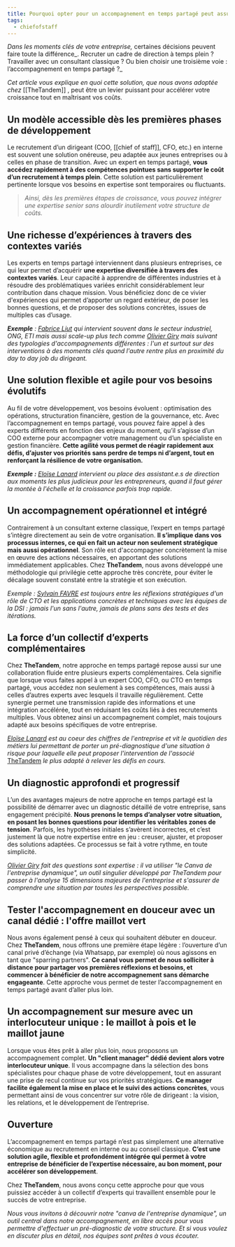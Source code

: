 ```yaml
---
title: Pourquoi opter pour un accompagnement en temps partagé peut assurer le développement de votre entreprise ?
tags:
  - chiefofstaff
---
```

_Dans les moments clés de votre entreprise,_ certaines décisions peuvent faire toute la différence_. Recruter un cadre de direction à temps plein ? Travailler avec un consultant classique ? Ou bien choisir une troisième voie : l’accompagnement en temps partagé ?_

_Cet article vous explique en quoi cette solution, que nous avons adoptée chez_ [[TheTandem]] , peut être un levier puissant pour accélérer votre croissance tout en maîtrisant vos coûts.

  

## Un modèle accessible dès les premières phases de développement

Le recrutement d’un dirigeant (COO, [[chief of staff]], CFO, etc.) en interne est souvent une solution onéreuse, peu adaptée aux jeunes entreprises ou à celles en phase de transition. Avec un expert en temps partagé, **vous accédez rapidement à des compétences pointues sans supporter le coût d’un recrutement à temps plein**. Cette solution est particulièrement pertinente lorsque vos besoins en expertise sont temporaires ou fluctuants.

> _Ainsi, dès les premières étapes de croissance, vous pouvez intégrer une expertise senior sans alourdir inutilement votre structure de coûts._

  

## Une richesse d’expériences à travers des contextes variés

Les experts en temps partagé interviennent dans plusieurs entreprises, ce qui leur permet d’acquérir **une expertise diversifiée à travers des contextes variés**. Leur capacité à apprendre de différentes industries et à résoudre des problématiques variées enrichit considérablement leur contribution dans chaque mission. Vous bénéficiez donc de ce vivier d'expériences qui permet d’apporter un regard extérieur, de poser les bonnes questions, et de proposer des solutions concrètes, issues de multiples cas d’usage.

  

**_Exemple_** _:_ [_Fabrice Liut_](https://www.linkedin.com/in/liut/) _qui intervient souvent dans le secteur industriel, ONG, ETI mais aussi scale-up plus tech comme_ [_Olivier Giry_](https://www.linkedin.com/in/oliviergiry/) _mais suivant des typologies d'accompagnements différentes : l'un et surtout sur des interventions à des moments clés quand l'autre rentre plus en proximité du day to day job du dirigeant._

  

## Une solution flexible et agile pour vos besoins évolutifs

Au fil de votre développement, vos besoins évoluent : optimisation des opérations, structuration financière, gestion de la gouvernance, etc. Avec l’accompagnement en temps partagé, vous pouvez faire appel à des experts différents en fonction des enjeux du moment, qu’il s’agisse d’un COO externe pour accompagner votre management ou d’un spécialiste en gestion financière. **Cette agilité vous permet de réagir rapidement aux défis, d’ajuster vos priorités sans perdre de temps ni d’argent, tout en renforçant la résilience de votre organisation.**

**_Exemple :_** [_Eloïse Lanard_](https://www.linkedin.com/in/elo%C3%AFse-lanard-255238144/) _intervient ou place des assistant.e.s de direction aux moments les plus judicieux pour les entrepreneurs, quand il faut gérer la montée à l'échelle et la croissance parfois trop rapide._

  

## Un accompagnement opérationnel et intégré

Contrairement à un consultant externe classique, l’expert en temps partagé s’intègre directement au sein de votre organisation. **Il s’implique dans vos processus internes, ce qui en fait un acteur non seulement stratégique mais aussi opérationnel**. Son rôle est d'accompagner concrètement la mise en œuvre des actions nécessaires, en apportant des solutions immédiatement applicables. Chez **TheTandem**, nous avons développé une méthodologie qui privilégie cette approche très concrète, pour éviter le décalage souvent constaté entre la stratégie et son exécution.

_Exemple :_ [_Sylvain FAVRE_](https://www.linkedin.com/in/sfavre/) _est toujours entre les réflexions stratégiques d'un rôle de CTO et les applications concrètes et techniques avec les équipes de la DSI : jamais l'un sans l'autre, jamais de plans sans des tests et des itérations._

  

## La force d’un collectif d’experts complémentaires

Chez **TheTandem**, notre approche en temps partagé repose aussi sur une collaboration fluide entre plusieurs experts complémentaires. Cela signifie que lorsque vous faites appel à un expert COO, CFO, ou CTO en temps partagé, vous accédez non seulement à ses compétences, mais aussi à celles d’autres experts avec lesquels il travaille régulièrement. Cette synergie permet une transmission rapide des informations et une intégration accélérée, tout en réduisant les coûts liés à des recrutements multiples. Vous obtenez ainsi un accompagnement complet, mais toujours adapté aux besoins spécifiques de votre entreprise.

[_Eloïse Lanard_](https://www.linkedin.com/in/elo%C3%AFse-lanard-255238144/) _est au coeur des chiffres de l'entreprise et vit le quotidien des métiers lui permettant de porter un pré-diagnostique d'une situation à risque pour laquelle elle peut proposer l'intervention de l'associé_ [TheTandem](https://www.linkedin.com/company/thetandemgroupe/) _le plus adapté à relever les défis en cours._

  

## Un diagnostic approfondi et progressif

L’un des avantages majeurs de notre approche en temps partagé est la possibilité de démarrer avec un diagnostic détaillé de votre entreprise, sans engagement précipité. **Nous prenons le temps d’analyser votre situation, en posant les bonnes questions pour identifier les véritables zones de tension**. Parfois, les hypothèses initiales s’avèrent incorrectes, et c’est justement là que notre expertise entre en jeu : creuser, ajuster, et proposer des solutions adaptées. Ce processus se fait à votre rythme, en toute simplicité.

[_Olivier Giry_](https://www.linkedin.com/in/oliviergiry/) _fait des questions sont expertise : il va utiliser "le Canva de l'entreprise dynamique", un outil singulier développé par TheTandem pour passer à l'analyse 15 dimensions majeures de l'entreprise et s'assurer de comprendre une situation par toutes les perspectives possible._

  

## Tester l'accompagnement en douceur avec un canal dédié : l'offre maillot vert

Nous avons également pensé à ceux qui souhaitent débuter en douceur. Chez **TheTandem**, nous offrons une première étape légère : l’ouverture d’un canal privé d’échange (via Whatsapp, par exemple) où nous agissons en tant que "sparring partners". **Ce canal vous permet de nous solliciter à distance pour partager vos premières réflexions et besoins, et commencer à bénéficier de notre accompagnement sans démarche engageante**. Cette approche vous permet de tester l’accompagnement en temps partagé avant d’aller plus loin.

## Un accompagnement sur mesure avec un interlocuteur unique : le maillot à pois et le maillot jaune

Lorsque vous êtes prêt à aller plus loin, nous proposons un accompagnement complet. **Un "client manager" dédié devient alors votre interlocuteur unique**. Il vous accompagne dans la sélection des bons spécialistes pour chaque phase de votre développement, tout en assurant une prise de recul continue sur vos priorités stratégiques. **Ce manager facilite également la mise en place et le suivi des actions concrètes**, vous permettant ainsi de vous concentrer sur votre rôle de dirigeant : la vision, les relations, et le développement de l’entreprise.

## Ouverture

L’accompagnement en temps partagé n’est pas simplement une alternative économique au recrutement en interne ou au conseil classique. **C’est une solution agile, flexible et profondément intégrée qui permet à votre entreprise de bénéficier de l’expertise nécessaire, au bon moment, pour accélérer son développement**.

Chez **TheTandem**, nous avons conçu cette approche pour que vous puissiez accéder à un collectif d’experts qui travaillent ensemble pour le succès de votre entreprise.

_Nous vous invitons à découvrir notre "canva de l'entreprise dynamique", un outil central dans notre accompagnement, en libre accès pour vous permettre d'effectuer un pré-diagnostic de votre structure. Et si vous voulez en discuter plus en détail, nos équipes sont prêtes à vous écouter._